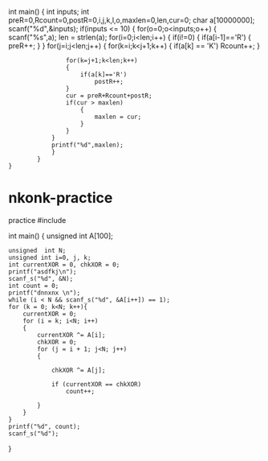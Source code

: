 
int main()
{
	int inputs;
	int preR=0,Rcount=0,postR=0,i,j,k,l,o,maxlen=0,len,cur=0;
	char a[10000000];
	scanf("%d",&inputs);
	if(inputs <= 10)
	{
		for(o=0;o<inputs;o++)
			{	
			scanf("%s",a);
			len = strlen(a);
			for(i=0;i<len;i++)
				{
					if(i!=0)
					{
						if(a[i-1]=='R')
						{
							preR++;
						}
					}
					for(j=i;j<len;j++)
					{
						for(k=i;k<j+1;k++)
						{
							if(a[k] == 'K')
								Rcount++;
						}
					
					for(k=j+1;k<len;k++)
					{
						if(a[k]=='R')
							postR++;
					}
					cur = preR+Rcount+postR;
					if(cur > maxlen)
						{
							maxlen = cur;
						}
					}
				}
				printf("%d",maxlen);
				}
			}
	}




# nkonk-practice
practice
#include <iostream>

int main()
{
	unsigned  int A[100];

	unsigned  int N;
	unsigned int i=0, j, k;
	int currentXOR = 0, chkXOR = 0;
	printf("asdfkj\n");
	scanf_s("%d", &N);
	int count = 0;
	printf("dnnxnx \n");
	while (i < N && scanf_s("%d", &A[i++]) == 1);
	for (k = 0; k<N; k++){
		currentXOR = 0;
		for (i = k; i<N; i++)
		{
			currentXOR ^= A[i];
			chkXOR = 0;
			for (j = i + 1; j<N; j++)
			{

				chkXOR ^= A[j];

				if (currentXOR == chkXOR)
					count++;

			}
		}
	}
	printf("%d", count);
	scanf_s("%d");
}

